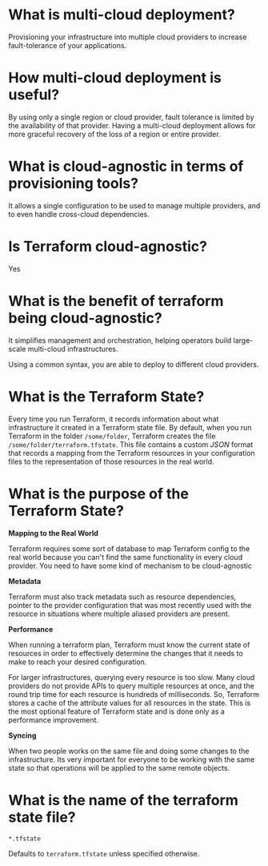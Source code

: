 # What is multi-cloud deployment?

Provisioning your infrastructure into multiple cloud providers to increase fault-tolerance of your applications.

# How multi-cloud deployment is useful?

By using only a single region or cloud provider, fault tolerance is limited by the availability of that provider.
Having a multi-cloud deployment allows for more graceful recovery of the loss of a region or entire provider.

# What is cloud-agnostic in terms of provisioning tools?

It allows a single configuration to be used to manage multiple providers, and to even handle cross-cloud dependencies.

# Is Terraform cloud-agnostic?

Yes

# What is the benefit of terraform being cloud-agnostic?

It simplifies management and orchestration, helping operators build large-scale multi-cloud infrastructures.

Using a common syntax, you are able to deploy to different cloud providers.

# What is the Terraform State?

Every time you run Terraform, it records information about what infrastructure it created in a Terraform state file.
By default, when you run Terraform in the folder `/some/folder`, Terraform creates the file `/some/folder/terraform.tfstate`.
This file contains a custom _JSON_ format that records a mapping from the Terraform resources in your configuration files to the representation of those resources in the real world.

# What is the purpose of the Terraform State?

**Mapping to the Real World**

Terraform requires some sort of database to map Terraform config to the real world because you can't find the same functionality in every cloud provider. You need to have some kind of mechanism to be cloud-agnostic

**Metadata**

Terraform must also track metadata such as resource dependencies, pointer to the provider configuration that was most recently used with the resource in situations where multiple aliased providers are present.

**Performance**

When running a terraform plan, Terraform must know the current state of resources in order to effectively determine the changes that it needs to make to reach your desired configuration.

For larger infrastructures, querying every resource is too slow. Many cloud providers do not provide APIs to query multiple resources at once, and the round trip time for each resource is hundreds of milliseconds. So, Terraform stores a cache of the attribute values for all resources in the state. This is the most optional feature of Terraform state and is done only as a performance improvement.

**Syncing**

When two people works on the same file and doing some changes to the infrastructure. Its very important for everyone to be working with the same state so that operations will be applied to the same remote objects.

# What is the name of the terraform state file?

`*.tfstate`

Defaults to `terraform.tfstate` unless specified otherwise.
